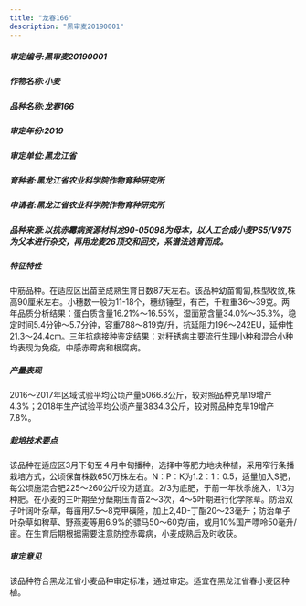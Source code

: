 ```yaml
---
title: "龙春166"
description: "黑审麦20190001"
---
```

##### 审定编号:黑审麦20190001

##### 作物名称:小麦

##### 品种名称:龙春166

##### 审定年份:2019

##### 审定单位:黑龙江省

##### 育种者:黑龙江省农业科学院作物育种研究所

##### 申请者:黑龙江省农业科学院作物育种研究所

##### 品种来源:以抗赤霉病资源材料龙90-05098为母本，以人工合成小麦PS5/V975为父本进行杂交，再用龙麦26顶交和回交，系谱法选育而成。

##### 特征特性
中筋品种。在适应区出苗至成熟生育日数87天左右。该品种幼苗匍匐,株型收敛,株高90厘米左右。小穗数一般为11-18个，穗纺锤型，有芒，千粒重36～39克。两年品质分析结果：蛋白质含量16.21%～16.55%，湿面筋含量34.0%～35.3%，稳定时间5.4分钟～5.7分钟，容重788～819克/升，抗延阻力196～242EU，延伸性21.3～24.4cm。三年抗病接种鉴定结果：对秆锈病主要流行生理小种和混合小种均表现为免疫，中感赤霉病和根腐病。

##### 产量表现
2016～2017年区域试验平均公顷产量5066.8公斤，较对照品种克旱19增产4.3%；2018年生产试验平均公顷产量3834.3公斤，较对照品种克旱19增产7.8%。

##### 栽培技术要点
该品种在适应区3月下旬至４月中旬播种，选择中等肥力地块种植，采用窄行条播栽培方式，公顷保苗株数650万株左右。N︰P︰K为1.2︰1︰0.5，适量加入S肥，每公顷施混合肥225～260公斤较为适宜。2/3为底肥，于前一年秋季施入，1/3为种肥。在小麦的三叶期至分蘖期压青苗2～3次，4～5叶期进行化学除草。防治双子叶阔叶杂草，每亩用7.5～8克甲磺隆，加上2,4D-丁酯20～23毫升；防治单子叶杂草如稗草、野燕麦等用6.9%的骠马50～60克/亩，或用10%国产嘌呤50毫升/亩。在生育后期根据需要注意防控赤霉病，小麦成熟后及时收获。

##### 审定意见
该品种符合黑龙江省小麦品种审定标准，通过审定。适宜在黑龙江省春小麦区种植。
